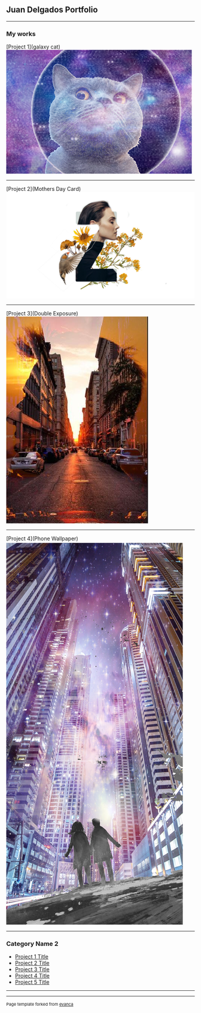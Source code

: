 ## Juan Delgados Portfolio

---

### My works 

[Project 1](galaxy cat)
<img src="images/galaxy cat.png?raw=true"/>

---
[Project 2](Mothers Day Card)
<img src="images/Mothers Day Card.jpg?raw=true"/>

---
[Project 3](Double Exposure)
<img src="images/Double Exposure.jpg?raw=true"/>

---
[Project 4](Phone Wallpaper)
<img src="images/Phone Wallpaper.jpg?raw=true"/>

---
### Category Name 2

- [Project 1 Title](http://example.com/)
- [Project 2 Title](http://example.com/)
- [Project 3 Title](http://example.com/)
- [Project 4 Title](http://example.com/)
- [Project 5 Title](http://example.com/)

---




---
<p style="font-size:11px">Page template forked from <a href="https://github.com/evanca/quick-portfolio">evanca</a></p>
<!-- Remove above link if you don't want to attibute -->
